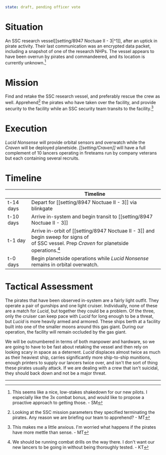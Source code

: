 ```yaml
state: draft, pending officer vote
```

# Situation
An SSC research vessel[[setting/8947 Noctuae II - 3|^1]], after an uptick in pirate activity.  Their last communication was an encrypted data packet, including a snapshot of one of the research NHPs.  The vessel appears to have been overrun by pirates and commandeered, and its location is currently unknown.[^2]

# Mission
Find and retake the SSC research vessel, and preferably rescue the crew as well.  Apprehend[^3] the pirates who have taken over the facility, and provide security to the facility while an SSC security team transits to the facility.[^5]

# Execution
*Lucid Nonsense* will provide orbital sensors and overwatch while the *Craven* will be deployed planetside.  *[[setting/Craven]]* will have a full complement of 10 lancers operating in fireteams run by company veterans but each containing several recruits.

# Timeline

|           | Timeline                                                                                                                                           |
| --------- | -------------------------------------------------------------------------------------------------------------------------------------------------- |
| t-14 days | Depart for [[setting/8947 Noctuae II - 3]] via blinkgate                                                                                           |
| t-10 days | Arrive in-system and begin transit to [[setting/8947 Noctuae II - 3]]                                                                              |
| t-1 day   | Arrive in-orbit of [[setting/8947 Noctuae II - 3]] and begin sweep for signs of <br>  of SSC vessel.  Prep *Craven* for planetside operations.[^4] |
| t-0 days  | Begin planetside operations while *Lucid Nonsense* remains in orbital overwatch.                                                                   |
# Tactical Assessment
The pirates that have been observed in-system are a fairly light outfit.  They operate a pair of gunships and one light cruiser.  Individually, none of these are a match for *Lucid*, but together they could be a problem.  Of the three, only the cruiser can keep pace with *Lucid* for long enough to be a threat, but *Lucid* is more heavily armed and armored.  These ships berth at a facility built into one of the smaller moons around this gas giant.  During our operation, the facility will remain occluded by the gas giant.

We will be outnumbered in terms of both manpower and hardware, so we are going to have to be fast about retaking the vessel and then rely on looking scary in space as a deterrent.  *Lucid* displaces almost twice as much as their heaviest ship, carries significantly more ship-to-ship munitions, enough printers to supply our lancers twice over, and isn't the sort of thing these pirates usually attack.  If we are dealing with a crew that isn't suicidal, they should back down and not be a major threat.

----

[^1]: This is a bit of an understatement.  *Craven* is pretty big for a sub.  It can deliver 2 full fireteams into combat.  This research vessel has *two* bays that can hold the *Craven*. - MT

[^2]: This seems like a nice, low-stakes shakedown for our new pilots.  I especially like the 3x combat bonus, and would like to propose a proactive approach to getting those.  - SM

[^3]: Looking at the SSC mission parameters they specified terminating the pirates.  Any reason we are briefing our team to apprehend?  - MT

[^4]: We should be running combat drills on the way there.  I don't want our new lancers to be going in without being thoroughly tested. - KT

[^5]: This makes me a little anxious.  I'm worried what happens if the pirates have more mettle than sense. - MT
